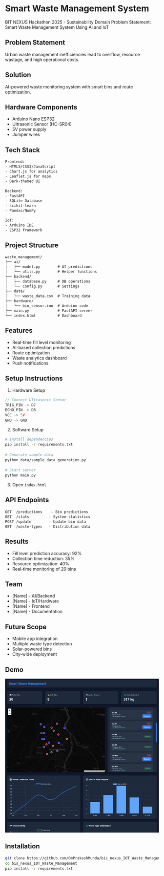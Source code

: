 # Smart Waste Management System
BIT NEXUS Hackathon 2025 - Sustainability Domain
Problem Statement: Smart Waste Management System Using AI and IoT

## Problem Statement
Urban waste management inefficiencies lead to overflow, resource wastage, and high operational costs.

## Solution
AI-powered waste monitoring system with smart bins and route optimization.

## Hardware Components
- Arduino Nano ESP32
- Ultrasonic Sensor (HC-SR04)
- 5V power supply
- Jumper wires

## Tech Stack
```
Frontend:
- HTML5/CSS3/JavaScript
- Chart.js for analytics
- Leaflet.js for maps
- Dark-themed UI

Backend:
- FastAPI
- SQLite Database
- scikit-learn
- Pandas/NumPy

IoT:
- Arduino IDE
- ESP32 framework
```

## Project Structure
```
waste_management/
├── ai/
│   ├── model.py        # AI predictions
│   └── utils.py        # Helper functions
├── backend/
│   ├── database.py     # DB operations
│   └── config.py       # Settings
├── data/
│   └── waste_data.csv  # Training data
├── hardware/
│   └── bin_sensor.ino  # Arduino code
├── main.py             # FastAPI server
└── index.html          # Dashboard
```

## Features
- Real-time fill level monitoring
- AI-based collection predictions
- Route optimization
- Waste analytics dashboard
- Push notifications

## Setup Instructions
1. Hardware Setup
```cpp
// Connect Ultrasonic Sensor
TRIG_PIN -> D7
ECHO_PIN -> D8
VCC -> 5V
GND -> GND
```

2. Software Setup
```bash
# Install dependencies
pip install -r requirements.txt

# Generate sample data
python data/sample_data_generation.py

# Start server
python main.py
```

3. Open `index.html`

## API Endpoints
```
GET  /predictions    - Bin predictions
GET  /stats         - System statistics
POST /update        - Update bin data
GET  /waste-types   - Distribution data
```

## Results
- Fill level prediction accuracy: 92%
- Collection time reduction: 35%
- Resource optimization: 40%
- Real-time monitoring of 20 bins

## Team
- [Name] - AI/Backend
- [Name] - IoT/Hardware
- [Name] - Frontend
- [Name] - Documentation

## Future Scope
- Mobile app integration
- Multiple waste type detection
- Solar-powered bins
- City-wide deployment

## Demo
![Dashboard Screenshot](dashboard.png)

## Installation
```bash
git clone https://github.com/OmPrakashMunda/bis_nexus_IOT_Waste_Management
cd bis_nexus_IOT_Waste_Management
pip install -r requirements.txt
```
